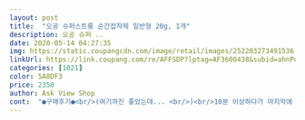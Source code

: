 ```yaml
---
layout: post 
title:  "오공 슈퍼스트롱 순간접착제 일반형 20g, 1개" 
description: 오공 슈퍼 ..
date: 2020-05-14 04:27:35 
img: https://static.coupangcdn.com/image/retail/images/252203273491536-1a82e184-e635-4d4c-a9fd-e00803c2c0bf.jpg 
linkUrl: https://link.coupang.com/re/AFFSDP?lptag=AF3600438&subid=ahnPublicAsk&pageKey=41085404&itemId=150013568&vendorItemId=3342614431&traceid=V0-113-3127f9f6af30e802 
categories: [1021] 
color: 5A8DF3 
price: 2350 
author: Ask View Shop 
cont:  "●구매후기●<br/>(여기까진 좋았는데... <br/>)<br/>10분 이상하다가 마지막에 좀 붙었을 때<br/>✪단점?<br/>✪장점?<br/>ㅋㅋㅋㅋㅋㅋㅋ<br/>가죽에도 (단화 벌어진 틈새도 순삭이네요)<br/>가지고 있던 부러진 제품이 안되는 건지.<br/>.<br/>아니면 되는건지.<br/>.<br/><br/>각자의 사용용도에 미리 확인하시고 사용하시는 것이 좋겠습니다.<br/><br/>결국 엄지 손가락까지 붙여버렸어요 ㅠ<br/>결국 제가 가지고 있는 플라스틱이 경고에 나와있던 그 플라스틱 인 것 같습니다.<br/>.<br/><br/>그 점은 넘 맘에 들어요 ㅎ<br/>그때부터 고비가 시작됐어요 ㅠ<br/>그래서 두번째로 장난감 깨진 걸<br/>그리고 한번 쓰면 접착제가 나오는 부분이<br/>근데 다른 강력본드들도 그런적이 많아서 ;; 그러려니 ㅋㅋㅋ<br/>나머지는.<br/>.<br/> 말 안해도 아시겠지요?<br/>나무에도 (인형의집이 본드로 철썩)<br/>냄새가 안나는것도 큰 장점입니다.<br/><br/>누르면서 여는 방식으로 돼 있는데<br/>돼지표 부터 그래도 5<br/> -6종류는 써본거 같은데<br/>뒤에 걸림대 부분의 다리가 오래되서 똑! 부러졌습니다.<br/>.<br/><br/>뚜껑안쪽에 핀 같은게 삽입되어있는데.<br/>.<br/>? 소용이 없네요 ㅜㅜ<br/>뚜껑은 살짝 걸쳐서.<br/>.<br/> 아이 손 안닿는데 보관하고 있어요<br/>뚜껑을 꾹 누르면서 열어주세요 ㅎㅎ<br/>뜨거운 물에 담그기도 해보고<br/>마지막으로 오일에 손을 담가서<br/>막혀서 다음에 못 쓰게 됐는데<br/>많아져서 구입했는데... <br/><br/>문제는.<br/>.<br/> 얼마나 강력하게 붙어있느냐.<br/>.<br/>인데... <br/><br/>뭐가 붙고 안붙는지 전혀 모르겠습니다.<br/><br/>바로 떼려고 손가락을 벌렸는데<br/>붙어있는 옆쪽부터 살살 비벼서 떼기 시도<br/>붙이면서 사고가 발생했네요 ㅠ<br/>비누 및 샴퓨 등 묻혀서 살살 비벼서 떼기<br/>사용방법에도 써 있는데 말이지요 ㅠ<br/>사용해 본 결과<br/>살짝 삐뚤긴 하지만<br/>솔직히, 그닥... <br/> 원제품 만큼 강력하게 붙어있진 않네요... <br/><br/>순간 접착제가 넘 필요한 곳이<br/>순간 접착제로는 넘 강추입니당^^<br/>쓰다보면 뚜껑이 안닫힘 ㅋㅋㅋㅋ;;;;<br/>쓰다보면 뚜껑이 잘 안닫혀요<br/>아팠지만 떼져서 기분 좋아졌어요 ㅎ<br/>아픔을 감수하고 확 떼었어요 ㅠㅠ<br/>여러 방법을 해도 안돼서 급 당황했어요  ㅠ<br/>열을 얼마나 가하고.<br/>.<br/>어쩌고.<br/>.<br/> 하는것들이 많아서.<br/>.<br/><br/>예전에 쓰던 순간 접착제는<br/>오로지 피부로 느꼈어요 ㅎㅎ<br/>왼쪽 검지 손가락으로 문지르며 지우려다가<br/>이거 순간접착으로 정말 잘 붙습니다.<br/><br/>이름 하나 잘 지었네요<br/>이번 순간 접착제는 넘 잘 나와요<br/>일단 붙어있기는 있는데... <br/> 좀 아슬아슬 합니다.<br/>.<br/><br/>일단 붙여서 3<br/> -4 시간 두었는데... <br/>붙기는 했습니다... <br/><br/>일단 순간접착제 라는 이름 하나로 구매하긴 했는데... <br/><br/>일단!!! 난이도 상에 속하는... <br/>.<br/><br/>입구쪽에 본드가 굳으면서 뚜껑 안닫히는거 방지하려고.<br/>.<br/><br/>접착력이 끝내주네요 ㅠ<br/>접착력이 엄청 세다는 것은<br/>접착은 엄청 잘 됐어요 ㅎ<br/>접착제가 지저분하게 보여서<br/>제가 붙일 것은 사진과 같이 자동차 백미러 거울인데.<br/>.<br/><br/>제가 사용해본 본드중에 최고입니다.<br/><br/>제품 설명서에 PE.<br/>.<br/>이런것은 안된다고 써있던데.<br/>.<br/><br/>제품 자체는 좋습니다.<br/><br/>제품마다 붙는 정도가 다르니.<br/>.<br/> 나쁘다 좋다 평하기도 그렇네요.<br/>.<br/><br/>좀 묻어도 안 떨어지지 않았는데<br/>주구장창 돌리기만 해서 뭐지?했어요<br/>직접 붙여보는 것 이외는 방법이 없었습니다.<br/>.<br/><br/>진짜 순간접착이고, 슈퍼스트롱해요 ㅋㅋㅋㅋ<br/>천, 나무, 가죽에 철썩같이 달라붙는거 보면<br/>천에도 (아이옷에 스티커?가 떨어짐)<br/>첫 시도로 첫째 아이 삔을 붙였는데<br/>통.<br/>.<br/>알길이 없네요.<br/>.<br/><br/>통증이 오면서 아픔이 느껴지고<br/>평편한 곳을 붙이다 보니<br/>플라스틱도 제품 만들어질 때, 가열성? 이던가?<br/>하마터면 병원으로 갈뻔ㅠ<br/>힘으로 떼내면 살집이 떨어질 듯 싶어<br/>" 
---
```

